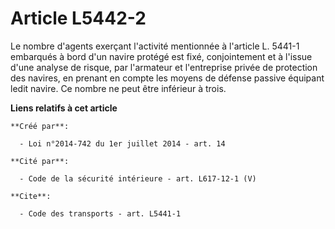 # Article L5442-2

Le nombre d'agents exerçant l'activité mentionnée à l'article L. 5441-1 embarqués à bord d'un navire protégé est fixé,
conjointement et à l'issue d'une analyse de risque, par l'armateur et l'entreprise privée de protection des navires, en
prenant en compte les moyens de défense passive équipant ledit navire. Ce nombre ne peut être inférieur à trois.

**Liens relatifs à cet article**

	**Créé par**:

	  - Loi n°2014-742 du 1er juillet 2014 - art. 14

	**Cité par**:

	  - Code de la sécurité intérieure - art. L617-12-1 (V)

	**Cite**:

	  - Code des transports - art. L5441-1
